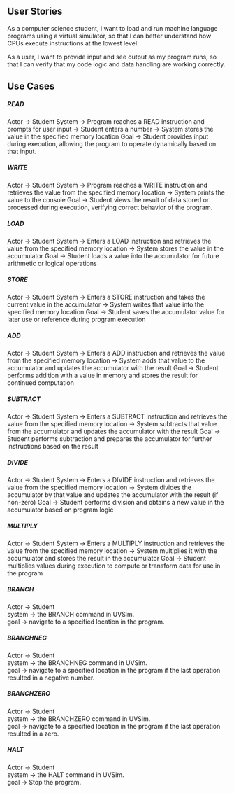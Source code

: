 ## User Stories
As a computer science student, I want to load and run machine language programs using a virtual simulator, so that I can better understand how CPUs execute instructions at the lowest level.

As a user, I want to provide input and see output as my program runs, so that I can verify that my code logic and data handling are working correctly.


## Use Cases

##### READ
Actor → Student
System → Program reaches a READ instruction and prompts for user input → Student enters a number → System stores the value in the specified memory location
Goal → Student provides input during execution, allowing the program to operate dynamically based on that input.

##### WRITE
Actor → Student
System → Program reaches a WRITE instruction and retrieves the value from the specified memory location → System prints the value to the console
Goal → Student views the result of data stored or processed during execution, verifying correct behavior of the program.

##### LOAD
Actor -> Student
System -> Enters a LOAD instruction and retrieves the value from the specified memory location -> System stores the value in the accumulator
Goal -> Student loads a value into the accumulator for future arithmetic or logical operations

##### STORE
Actor -> Student
System -> Enters a STORE instruction and takes the current value in the accumulator -> System writes that value into the specified memory location
Goal -> Student saves the accumulator value for later use or reference during program execution

##### ADD
Actor -> Student
System -> Enters a ADD instruction and retrieves the value from the specified memory location -> System adds that value to the accumulator and updates the accumulator with the result
Goal -> Student performs addition with a value in memory and stores the result for continued computation

##### SUBTRACT
Actor -> Student
System -> Enters a SUBTRACT instruction and retrieves the value from the specified memory location -> System subtracts that value from the accumulator and updates the accumulator with the result
Goal -> Student performs subtraction and prepares the accumulator for further instructions based on the result

##### DIVIDE
Actor -> Student
System -> Enters a DIVIDE instruction and retrieves the value from the specified memory location -> System divides the accumulator by that value and updates the accumulator with the result (if non-zero)
Goal -> Student performs division and obtains a new value in the accumulator based on program logic

##### MULTIPLY
Actor -> Student
System -> Enters a MULTIPLY instruction and retrieves the value from the specified memory location -> System multiplies it with the accumulator and stores the result in the accumulator
Goal -> Student multiplies values during execution to compute or transform data for use in the program

##### BRANCH  
Actor -> Student  
system -> the BRANCH command in UVSim.  
goal -> navigate to a specified location in the program.  
  
##### BRANCHNEG  
Actor -> Student  
system -> the BRANCHNEG command in UVSim.  
goal -> navigate to a specified location in the program if the last operation resulted in a negative number.  
  
##### BRANCHZERO  
Actor -> Student  
system -> the BRANCHZERO command in UVSim.  
goal -> navigate to a specified location in the program if the last operation resulted in a zero.  
  
##### HALT  
Actor -> Student  
system -> the HALT command in UVSim.  
goal -> Stop the program.  
